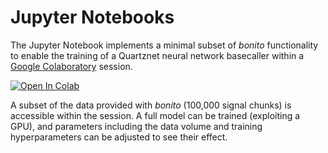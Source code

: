 # Jupyter Notebooks

The Jupyter Notebook implements a minimal subset of *bonito* functionality to enable the training of a Quartznet neural network basecaller within a [Google Colaboratory](https://colab.research.google.com/notebooks/welcome.ipynb) session.

[![Open In Colab](https://colab.research.google.com/assets/colab-badge.svg)](https://colab.research.google.com/drive/1Y3oBP41m_6SzihDyK0bES8YaFZ03KGM2)

A subset of the data provided with *bonito* (100,000 signal chunks) is accessible within the session. A full model can be trained (exploiting a GPU), and parameters including the data volume and training hyperparameters can be adjusted to see their effect.
